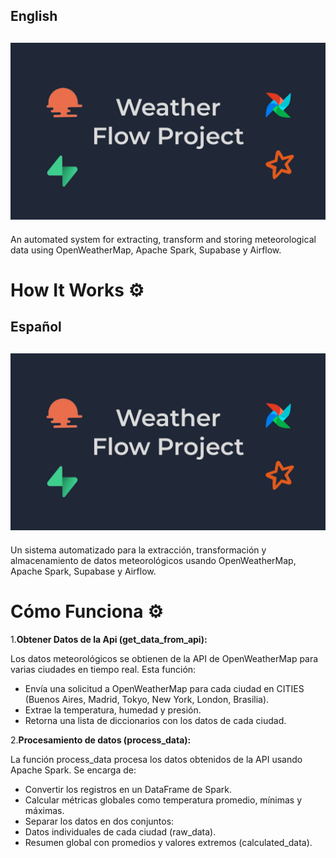 ## **English**
![cover](images/project_cover.jpg)
---
An automated system for extracting, transform and storing meteorological data using OpenWeatherMap, Apache Spark, Supabase y Airflow.

# How It Works ⚙️


## **Español**
![cover](images/project_cover.jpg)
---
Un sistema automatizado para la extracción, transformación y almacenamiento de datos meteorológicos usando OpenWeatherMap, Apache Spark, Supabase y Airflow.

# Cómo Funciona ⚙️

1.**Obtener Datos de la Api (get_data_from_api):**

Los datos meteorológicos se obtienen de la API de OpenWeatherMap para varias ciudades en tiempo real. Esta función:
- Envía una solicitud a OpenWeatherMap para cada ciudad en CITIES (Buenos Aires, Madrid, Tokyo, New York, London, Brasilia).
- Extrae la temperatura, humedad y presión.
- Retorna una lista de diccionarios con los datos de cada ciudad.
  

2.**Procesamiento de datos (process_data):**

La función process_data procesa los datos obtenidos de la API usando Apache Spark. Se encarga de:
- Convertir los registros en un DataFrame de Spark.
- Calcular métricas globales como temperatura promedio, mínimas y máximas.
- Separar los datos en dos conjuntos:
- Datos individuales de cada ciudad (raw_data).
- Resumen global con promedios y valores extremos (calculated_data).


